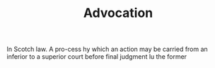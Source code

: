 ---
title: Advocation
permalink: "/definitions/advocation.html"
body: In Scotch law. A pro-cess hy which an action may be carried from an inferior
  to a superior court before final judgment lu the former
published_at: '2018-07-07'
layout: post
---